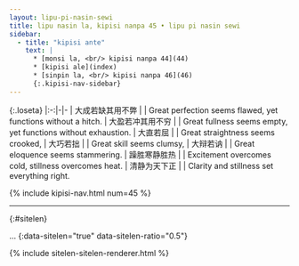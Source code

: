 ```yaml
---
layout: lipu-pi-nasin-sewi
title: lipu nasin la, kipisi nanpa 45 • lipu pi nasin sewi
sidebar:
  - title: "kipisi ante"
    text: |
      * [monsi la, <br/> kipisi nanpa 44](44)
      * [kipisi ale](index)
      * [sinpin la, <br/> kipisi nanpa 46](46)
      {:.kipisi-nav-sidebar}
---
```


{:.loseta}
|:-:|-|-
| 大成若缺<wbr/>其用不弊 |  | Great perfection seems flawed, yet functions without a hitch.
| 大盈若冲<wbr/>其用不穷 |  | Great fullness seems empty, yet functions without exhaustion.
| 大直若屈               |  | Great straightness seems crooked,
| 大巧若拙               |  | Great skill seems clumsy,
| 大辩若讷               |  | Great eloquence seems stammering.
| 躁胜寒静胜热           |  | Excitement overcomes cold, stillness overcomes heat.
| 清静为天下正           |  | Clarity and stillness set everything right.

{% include kipisi-nav.html num=45 %}

-------
{:#sitelen}

...
{:data-sitelen="true" data-sitelen-ratio="0.5"}

{% include sitelen-sitelen-renderer.html %}
